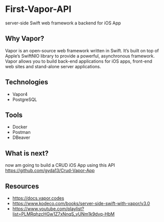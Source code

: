 # First-Vapor-API
server-side Swift web framework a backend for iOS App

## Why Vapor?
Vapor is an open-source web framework written in Swift. 
It’s built on top of Apple’s SwiftNIO library to provide a powerful, asynchronous framework. 
Vapor allows you to build back-end applications for iOS apps, front-end web sites and stand-alone server applications.


## Technologies
- Vapor4
- PostgreSQL

## Tools
- Docker
- Postman
- DBeaver


## What is next?
now am going to build a CRUD iOS App using this API
</br> https://github.com/gyda13/Crud-Vapor-App


## Resources
- https://docs.vapor.codes
- https://www.kodeco.com/books/server-side-swift-with-vapor/v3.0
- https://www.youtube.com/playlist?list=PLMRqhzcHGw1Z7xNnqS_yUNm1k9dvq-HbM



